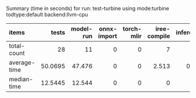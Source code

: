 Summary (time in seconds) for run: test-turbine using mode:turbine todtype:default backend:llvm-cpu

| items        |   tests |   model-run |   onnx-import |   torch-mlir |   iree-compile |   inference |
|:-------------|--------:|------------:|--------------:|-------------:|---------------:|------------:|
| total-count  | 28      |      11     |             0 |            0 |          7     |       6     |
| average-time | 50.0695 |      47.476 |             0 |            0 |          2.513 |       0.081 |
| median-time  | 12.5445 |      12.544 |             0 |            0 |          0     |       0     |
